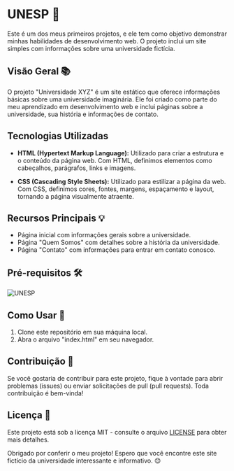 # UNESP 🚀

Este é um dos meus primeiros projetos, e ele tem como objetivo demonstrar minhas habilidades de desenvolvimento web. O projeto inclui um site simples com informações sobre uma universidade fictícia.

## Visão Geral 📚

O projeto "Universidade XYZ" é um site estático que oferece informações básicas sobre uma universidade imaginária. Ele foi criado como parte do meu aprendizado em desenvolvimento web e inclui páginas sobre a universidade, sua história e informações de contato.

## Tecnologias Utilizadas

- **HTML (Hypertext Markup Language):** Utilizado para criar a estrutura e o conteúdo da página web. Com HTML, definimos elementos como cabeçalhos, parágrafos, links e imagens.

- **CSS (Cascading Style Sheets):** Utilizado para estilizar a página da web. Com CSS, definimos cores, fontes, margens, espaçamento e layout, tornando a página visualmente atraente.

## Recursos Principais 💡

- Página inicial com informações gerais sobre a universidade.
- Página "Quem Somos" com detalhes sobre a história da universidade.
- Página "Contato" com informações para entrar em contato conosco.

## Pré-requisitos 🛠️

![UNESP](https://user-images.githubusercontent.com/102436341/228951438-8568492d-c677-46aa-adb8-e89e3b6fb1db.png)

## Como Usar 🚦

1. Clone este repositório em sua máquina local.
2. Abra o arquivo "index.html" em seu navegador.

## Contribuição 🤝

Se você gostaria de contribuir para este projeto, fique à vontade para abrir problemas (issues) ou enviar solicitações de pull (pull requests). Toda contribuição é bem-vinda!

## Licença 📝

Este projeto está sob a licença MIT - consulte o arquivo [LICENSE](MIT) para obter mais detalhes.

Obrigado por conferir o meu projeto! Espero que você encontre este site fictício da universidade interessante e informativo. 😊
